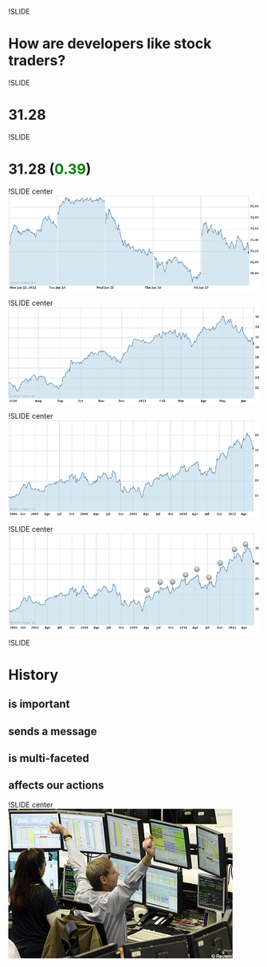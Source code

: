 !SLIDE
# How are developers like stock traders?

!SLIDE
# 31.28

!SLIDE
# 31.28 (<span style="color:rgb(0,128,0);">0.39</span>)

!SLIDE center
![](images/graph-5d.png)

!SLIDE center
![](images/graph-1y.png)

!SLIDE center
![](images/graph-5y.png)

!SLIDE center
![](images/graph-5y-events.png)

!SLIDE
# History 
## is important
## sends a message
## is multi-faceted
## affects our actions

!SLIDE center
![stock trader monitors](images/stock-trader.jpg)
